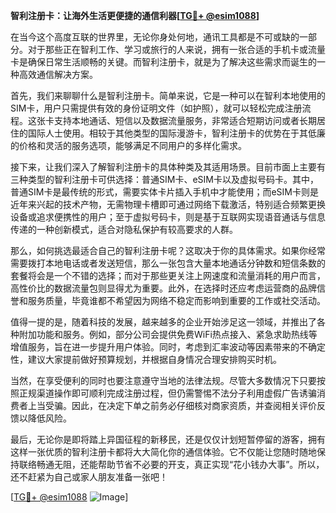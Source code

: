 **智利注册卡：让海外生活更便捷的通信利器[[TG💪+ @esim1088](https://t.me/s/esim1088)]**

在当今这个高度互联的世界里，无论你身处何地，通讯工具都是不可或缺的一部分。对于那些正在智利工作、学习或旅行的人来说，拥有一张合适的手机卡或流量卡是确保日常生活顺畅的关键。而智利注册卡，就是为了解决这些需求而诞生的一种高效通信解决方案。

首先，我们来聊聊什么是智利注册卡。简单来说，它是一种可以在智利本地使用的SIM卡，用户只需提供有效的身份证明文件（如护照），就可以轻松完成注册流程。这张卡支持本地通话、短信以及数据流量服务，非常适合短期访问或者长期居住的国际人士使用。相较于其他类型的国际漫游卡，智利注册卡的优势在于其低廉的价格和灵活的服务选项，能够满足不同用户的多样化需求。

接下来，让我们深入了解智利注册卡的具体种类及其适用场景。目前市面上主要有三种类型的智利注册卡可供选择：普通SIM卡、eSIM卡以及虚拟号码卡。其中，普通SIM卡是最传统的形式，需要实体卡片插入手机中才能使用；而eSIM卡则是近年来兴起的技术产物，无需物理卡槽即可通过网络下载激活，特别适合频繁更换设备或追求便携性的用户；至于虚拟号码卡，则是基于互联网实现语音通话与信息传递的一种创新模式，适合对隐私保护有较高要求的人群。

那么，如何挑选最适合自己的智利注册卡呢？这取决于你的具体需求。如果你经常需要拨打本地电话或者发送短信，那么一张包含大量本地通话分钟数和短信条数的套餐将会是一个不错的选择；而对于那些更关注上网速度和流量消耗的用户而言，高性价比的数据流量包则显得尤为重要。此外，在选择时还应考虑运营商的品牌信誉和服务质量，毕竟谁都不希望因为网络不稳定而影响到重要的工作或社交活动。

值得一提的是，随着科技的发展，越来越多的企业开始涉足这一领域，并推出了各种附加功能和服务。例如，部分公司会提供免费WiFi热点接入、紧急求助热线等增值服务，旨在进一步提升用户体验。同时，考虑到汇率波动等因素带来的不确定性，建议大家提前做好预算规划，并根据自身情况合理安排购买时机。

当然，在享受便利的同时也要注意遵守当地的法律法规。尽管大多数情况下只要按照正规渠道操作即可顺利完成注册过程，但仍需警惕不法分子利用虚假广告诱骗消费者上当受骗。因此，在决定下单之前务必仔细核对商家资质，并查阅相关评价反馈以降低风险。

最后，无论你是即将踏上异国征程的新移民，还是仅仅计划短暂停留的游客，拥有这样一张优质的智利注册卡都将大大简化你的通信体验。它不仅能让您随时随地保持联络畅通无阻，还能帮助节省不必要的开支，真正实现“花小钱办大事”。所以，还不赶紧为自己或家人朋友准备一张吧！

[[TG💪+ @esim1088](https://t.me/s/esim1088) ![Image](https://i.postimg.cc/4NQfJmqS/Snipaste-2025-05-13-00-14-12.png)]